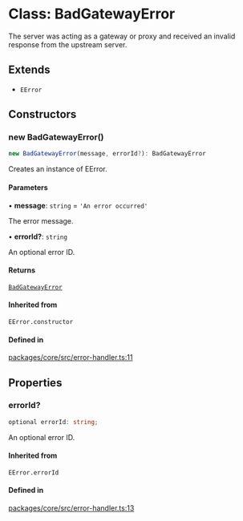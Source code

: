 # Class: BadGatewayError

The server was acting as a gateway or proxy and received an invalid response from the upstream server.

## Extends

- `EError`

## Constructors

### new BadGatewayError()

```ts
new BadGatewayError(message, errorId?): BadGatewayError
```

Creates an instance of EError.

#### Parameters

• **message**: `string` = `'An error occurred'`

The error message.

• **errorId?**: `string`

An optional error ID.

#### Returns

[`BadGatewayError`](BadGatewayError.md)

#### Inherited from

`EError.constructor`

#### Defined in

[packages/core/src/error-handler.ts:11](https://github.com/vramework/vramework/blob/effbb4c429219b23928f1b1f0fcdb2fd3899355c/packages/core/src/error-handler.ts#L11)

## Properties

### errorId?

```ts
optional errorId: string;
```

An optional error ID.

#### Inherited from

`EError.errorId`

#### Defined in

[packages/core/src/error-handler.ts:13](https://github.com/vramework/vramework/blob/effbb4c429219b23928f1b1f0fcdb2fd3899355c/packages/core/src/error-handler.ts#L13)

